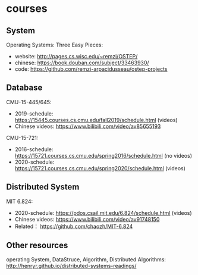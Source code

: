 # courses

## System
Operating Systems: Three Easy Pieces: 
  * website: http://pages.cs.wisc.edu/~remzi/OSTEP/
  * chinese: https://book.douban.com/subject/33463930/
  * code: https://github.com/remzi-arpacidusseau/ostep-projects


## Database
CMU-15-445/645:
* 2019-schedule: https://15445.courses.cs.cmu.edu/fall2019/schedule.html (videos)
* Chinese videos: https://www.bilibili.com/video/av85655193

CMU-15-721: 
* 2016-schedule: https://15721.courses.cs.cmu.edu/spring2016/schedule.html (no videos)
* 2020-schedule: https://15721.courses.cs.cmu.edu/spring2020/schedule.html (videos)

## Distributed System
MIT 6.824:
* 2020-schedule: https://pdos.csail.mit.edu/6.824/schedule.html (videos)
* Chinese videos: https://www.bilibili.com/video/av91748150
* Related： https://github.com/chaozh/MIT-6.824

## Other resources
operating System, DataStruce, Algorithm, Distributed Algorithms: http://henryr.github.io/distributed-systems-readings/
